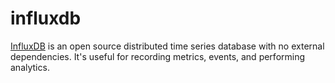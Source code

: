 influxdb
========

[InfluxDB][1] is an open source distributed time series database with no external
dependencies. It's useful for recording metrics, events, and performing
analytics.


[1]: https://influxdata.com/
